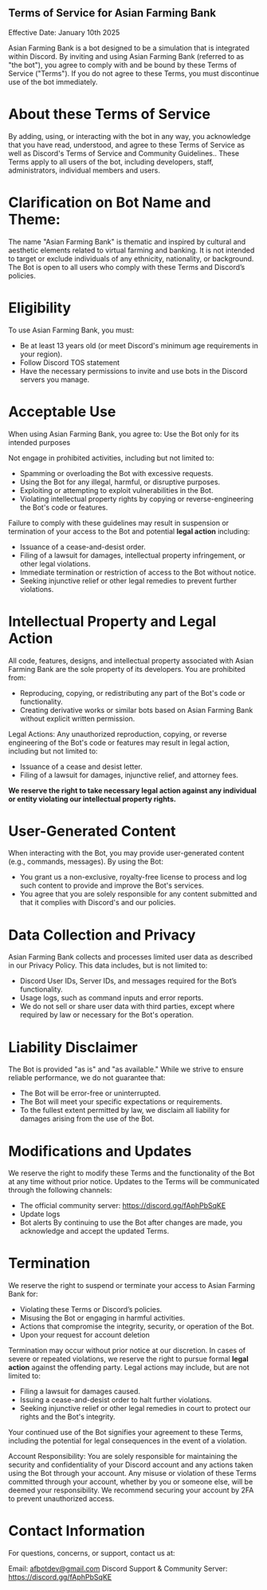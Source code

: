 ## Terms of Service for Asian Farming Bank
Effective Date: January 10th 2025

Asian Farming Bank is a bot designed to be a simulation that is integrated within Discord.  By inviting and using Asian Farming Bank (referred to as "the bot"), you agree to comply with and be bound by these Terms of Service ("Terms"). If you do not agree to these Terms, you must discontinue use of the bot immediately. 

# About these Terms of Service
By adding, using, or interacting with the bot in any way, you acknowledge that you have read, understood, and agree to these Terms of Service as well as Discord's Terms of Service and Community Guidelines.. These Terms apply to all users of the bot, including developers, staff, administrators, individual members and users. 

# Clarification on Bot Name and Theme:  
The name "Asian Farming Bank" is thematic and inspired by cultural and aesthetic elements related to virtual farming and banking. It is not intended to target or exclude individuals of any ethnicity, nationality, or background. The Bot is open to all users who comply with these Terms and Discord’s policies.

# Eligibility
To use Asian Farming Bank, you must:
  - Be at least 13 years old (or meet Discord's minimum age requirements in your region).
  - Follow Discord TOS statement
  - Have the necessary permissions to invite and use bots in the Discord servers you manage.

# Acceptable Use
When using Asian Farming Bank, you agree to:
Use the Bot only for its intended purposes

Not engage in prohibited activities, including but not limited to:
  - Spamming or overloading the Bot with excessive requests.
  - Using the Bot for any illegal, harmful, or disruptive purposes.
  - Exploiting or attempting to exploit vulnerabilities in the Bot.
  - Violating intellectual property rights by copying or reverse-engineering the Bot's code or features.

Failure to comply with these guidelines may result in suspension or termination of your access to the Bot and potential **legal action** including:
  - Issuance of a cease-and-desist order.
  - Filing of a lawsuit for damages, intellectual property infringement, or other legal violations.
  - Immediate termination or restriction of access to the Bot without notice.
  - Seeking injunctive relief or other legal remedies to prevent further violations.

# Intellectual Property and Legal Action
All code, features, designs, and intellectual property associated with Asian Farming Bank are the sole property of its developers. You are prohibited from:
  - Reproducing, copying, or redistributing any part of the Bot's code or functionality.
  - Creating derivative works or similar bots based on Asian Farming Bank without explicit written permission.

Legal Actions:
Any unauthorized reproduction, copying, or reverse engineering of the Bot's code or features may result in legal action, including but not   limited to:
  - Issuance of a cease and desist letter.
  - Filing of a lawsuit for damages, injunctive relief, and attorney fees.

**We reserve the right to take necessary legal action against any individual or entity violating our intellectual property rights.**

# User-Generated Content
When interacting with the Bot, you may provide user-generated content (e.g., commands, messages). By using the Bot:
  - You grant us a non-exclusive, royalty-free license to process and log such content to provide and improve the Bot's services.
  - You agree that you are solely responsible for any content submitted and that it complies with Discord's and our policies.

# Data Collection and Privacy
Asian Farming Bank collects and processes limited user data as described in our Privacy Policy. This data includes, but is not limited to:
  - Discord User IDs, Server IDs, and messages required for the Bot’s functionality.
  - Usage logs, such as command inputs and error reports.
  - We do not sell or share user data with third parties, except where required by law or necessary for the Bot's operation.

# Liability Disclaimer
The Bot is provided "as is" and "as available." While we strive to ensure reliable performance, we do not guarantee that:
  - The Bot will be error-free or uninterrupted.
  - The Bot will meet your specific expectations or requirements.
  - To the fullest extent permitted by law, we disclaim all liability for damages arising from the use of the Bot.

# Modifications and Updates
We reserve the right to modify these Terms and the functionality of the Bot at any time without prior notice. Updates to the Terms will be communicated through the following channels:
  - The official community server: https://discord.gg/fAphPbSqKE
  - Update logs
  - Bot alerts
By continuing to use the Bot after changes are made, you acknowledge and accept the updated Terms.

# Termination
We reserve the right to suspend or terminate your access to Asian Farming Bank for:
  - Violating these Terms or Discord’s policies.
  - Misusing the Bot or engaging in harmful activities.
  - Actions that compromise the integrity, security, or operation of the Bot.
  - Upon your request for account deletion

Termination may occur without prior notice at our discretion. In cases of severe or repeated violations, we reserve the right to pursue formal **legal action** against the offending party. Legal actions may include, but are not limited to:
  - Filing a lawsuit for damages caused.
  - Issuing a cease-and-desist order to halt further violations.
  - Seeking injunctive relief or other legal remedies in court to protect our rights and the Bot's integrity.

Your continued use of the Bot signifies your agreement to these Terms, including the potential for legal consequences in the event of a violation.

Account Responsibility:
You are solely responsible for maintaining the security and confidentiality of your Discord account and any actions taken using the Bot through your account. Any misuse or violation of these Terms committed through your account, whether by you or someone else, will be deemed your responsibility. We recommend securing your account by 2FA to prevent unauthorized access.

# Contact Information
For questions, concerns, or support, contact us at:

Email: afbotdev@gmail.com
Discord Support & Community Server: https://discord.gg/fAphPbSqKE
